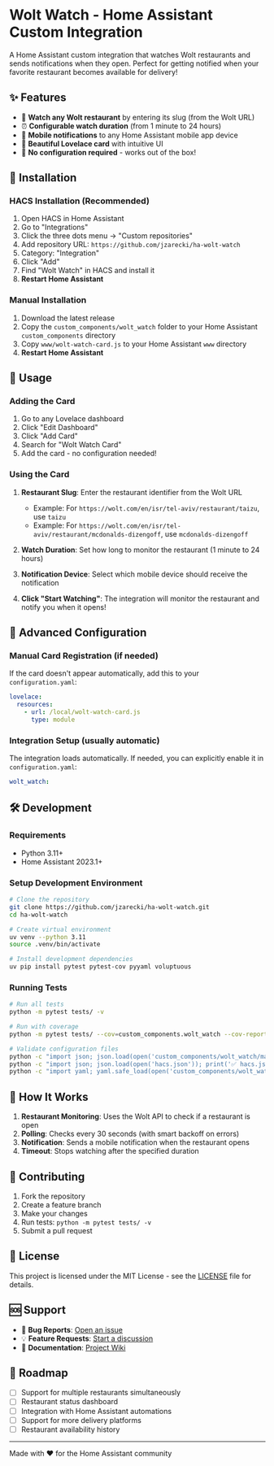 # Wolt Watch - Home Assistant Custom Integration

A Home Assistant custom integration that watches Wolt restaurants and sends notifications when they open. Perfect for getting notified when your favorite restaurant becomes available for delivery!

## ✨ Features

- 🍕 **Watch any Wolt restaurant** by entering its slug (from the Wolt URL)
- ⏰ **Configurable watch duration** (from 1 minute to 24 hours)
- 📱 **Mobile notifications** to any Home Assistant mobile app device
- 🎨 **Beautiful Lovelace card** with intuitive UI
- 🔧 **No configuration required** - works out of the box!

## 🚀 Installation

### HACS Installation (Recommended)

1. Open HACS in Home Assistant
2. Go to "Integrations"
3. Click the three dots menu → "Custom repositories"
4. Add repository URL: `https://github.com/jzarecki/ha-wolt-watch`
5. Category: "Integration"
6. Click "Add"
7. Find "Wolt Watch" in HACS and install it
8. **Restart Home Assistant**

### Manual Installation

1. Download the latest release
2. Copy the `custom_components/wolt_watch` folder to your Home Assistant `custom_components` directory
3. Copy `www/wolt-watch-card.js` to your Home Assistant `www` directory
4. **Restart Home Assistant**

## 📖 Usage

### Adding the Card

1. Go to any Lovelace dashboard
2. Click "Edit Dashboard"
3. Click "Add Card"
4. Search for "Wolt Watch Card"
5. Add the card - no configuration needed!

### Using the Card

1. **Restaurant Slug**: Enter the restaurant identifier from the Wolt URL
   - Example: For `https://wolt.com/en/isr/tel-aviv/restaurant/taizu`, use `taizu`
   - Example: For `https://wolt.com/en/isr/tel-aviv/restaurant/mcdonalds-dizengoff`, use `mcdonalds-dizengoff`

2. **Watch Duration**: Set how long to monitor the restaurant (1 minute to 24 hours)

3. **Notification Device**: Select which mobile device should receive the notification

4. **Click "Start Watching"**: The integration will monitor the restaurant and notify you when it opens!

## 🔧 Advanced Configuration

### Manual Card Registration (if needed)

If the card doesn't appear automatically, add this to your `configuration.yaml`:

```yaml
lovelace:
  resources:
    - url: /local/wolt-watch-card.js
      type: module
```

### Integration Setup (usually automatic)

The integration loads automatically. If needed, you can explicitly enable it in `configuration.yaml`:

```yaml
wolt_watch:
```

## 🛠 Development

### Requirements

- Python 3.11+
- Home Assistant 2023.1+

### Setup Development Environment

```bash
# Clone the repository
git clone https://github.com/jzarecki/ha-wolt-watch.git
cd ha-wolt-watch

# Create virtual environment
uv venv --python 3.11
source .venv/bin/activate

# Install development dependencies
uv pip install pytest pytest-cov pyyaml voluptuous
```

### Running Tests

```bash
# Run all tests
python -m pytest tests/ -v

# Run with coverage
python -m pytest tests/ --cov=custom_components.wolt_watch --cov-report=term-missing

# Validate configuration files
python -c "import json; json.load(open('custom_components/wolt_watch/manifest.json')); print('✅ manifest.json valid')"
python -c "import json; json.load(open('hacs.json')); print('✅ hacs.json valid')"
python -c "import yaml; yaml.safe_load(open('custom_components/wolt_watch/services.yaml')); print('✅ services.yaml valid')"
```

## 📝 How It Works

1. **Restaurant Monitoring**: Uses the Wolt API to check if a restaurant is open
2. **Polling**: Checks every 30 seconds (with smart backoff on errors)
3. **Notification**: Sends a mobile notification when the restaurant opens
4. **Timeout**: Stops watching after the specified duration

## 🤝 Contributing

1. Fork the repository
2. Create a feature branch
3. Make your changes
4. Run tests: `python -m pytest tests/ -v`
5. Submit a pull request

## 📄 License

This project is licensed under the MIT License - see the [LICENSE](LICENSE) file for details.

## 🆘 Support

- 🐛 **Bug Reports**: [Open an issue](https://github.com/jzarecki/ha-wolt-watch/issues)
- 💡 **Feature Requests**: [Start a discussion](https://github.com/jzarecki/ha-wolt-watch/discussions)
- 📖 **Documentation**: [Project Wiki](https://github.com/jzarecki/ha-wolt-watch/wiki)

## 🎯 Roadmap

- [ ] Support for multiple restaurants simultaneously
- [ ] Restaurant status dashboard
- [ ] Integration with Home Assistant automations
- [ ] Support for more delivery platforms
- [ ] Restaurant availability history

---

Made with ❤️ for the Home Assistant community